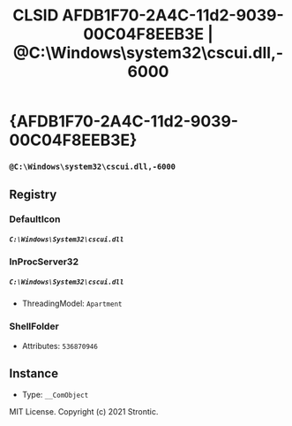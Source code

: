 ﻿---
title: "CLSID AFDB1F70-2A4C-11d2-9039-00C04F8EEB3E | @C:\\Windows\\system32\\cscui.dll,-6000"
excerpt: What is COM-Object CLSID AFDB1F70-2A4C-11d2-9039-00C04F8EEB3E?
---

# {AFDB1F70-2A4C-11d2-9039-00C04F8EEB3E}

### `@C:\Windows\system32\cscui.dll,-6000`

## Registry


### DefaultIcon

##### `C:\Windows\System32\cscui.dll`

### InProcServer32

##### `C:\Windows\System32\cscui.dll`
* ThreadingModel: `Apartment`

### ShellFolder

* Attributes: `536870946`

## Instance

* Type: `__ComObject`

MIT License. Copyright (c) 2021 Strontic.


